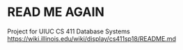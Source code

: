 # READ ME AGAIN
Project for UIUC CS 411 Database Systems
https://wiki.illinois.edu/wiki/display/cs411sp18/README.md
